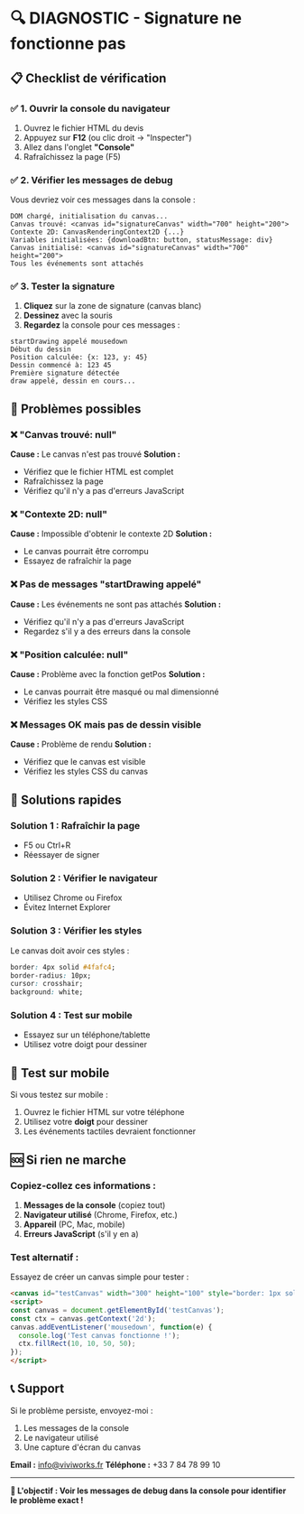 # 🔍 DIAGNOSTIC - Signature ne fonctionne pas

## 📋 Checklist de vérification

### ✅ **1. Ouvrir la console du navigateur**
1. Ouvrez le fichier HTML du devis
2. Appuyez sur **F12** (ou clic droit → "Inspecter")
3. Allez dans l'onglet **"Console"**
4. Rafraîchissez la page (F5)

### ✅ **2. Vérifier les messages de debug**

Vous devriez voir ces messages dans la console :

```
DOM chargé, initialisation du canvas...
Canvas trouvé: <canvas id="signatureCanvas" width="700" height="200">
Contexte 2D: CanvasRenderingContext2D {...}
Variables initialisées: {downloadBtn: button, statusMessage: div}
Canvas initialisé: <canvas id="signatureCanvas" width="700" height="200">
Tous les événements sont attachés
```

### ✅ **3. Tester la signature**

1. **Cliquez** sur la zone de signature (canvas blanc)
2. **Dessinez** avec la souris
3. **Regardez** la console pour ces messages :

```
startDrawing appelé mousedown
Début du dessin
Position calculée: {x: 123, y: 45}
Dessin commencé à: 123 45
Première signature détectée
draw appelé, dessin en cours...
```

## 🚨 **Problèmes possibles**

### ❌ **"Canvas trouvé: null"**
**Cause :** Le canvas n'est pas trouvé
**Solution :** 
- Vérifiez que le fichier HTML est complet
- Rafraîchissez la page
- Vérifiez qu'il n'y a pas d'erreurs JavaScript

### ❌ **"Contexte 2D: null"**
**Cause :** Impossible d'obtenir le contexte 2D
**Solution :**
- Le canvas pourrait être corrompu
- Essayez de rafraîchir la page

### ❌ **Pas de messages "startDrawing appelé"**
**Cause :** Les événements ne sont pas attachés
**Solution :**
- Vérifiez qu'il n'y a pas d'erreurs JavaScript
- Regardez s'il y a des erreurs dans la console

### ❌ **"Position calculée: null"**
**Cause :** Problème avec la fonction getPos
**Solution :**
- Le canvas pourrait être masqué ou mal dimensionné
- Vérifiez les styles CSS

### ❌ **Messages OK mais pas de dessin visible**
**Cause :** Problème de rendu
**Solution :**
- Vérifiez que le canvas est visible
- Vérifiez les styles CSS du canvas

## 🔧 **Solutions rapides**

### **Solution 1 : Rafraîchir la page**
- F5 ou Ctrl+R
- Réessayer de signer

### **Solution 2 : Vérifier le navigateur**
- Utilisez Chrome ou Firefox
- Évitez Internet Explorer

### **Solution 3 : Vérifier les styles**
Le canvas doit avoir ces styles :
```css
border: 4px solid #4fafc4;
border-radius: 10px;
cursor: crosshair;
background: white;
```

### **Solution 4 : Test sur mobile**
- Essayez sur un téléphone/tablette
- Utilisez votre doigt pour dessiner

## 📱 **Test sur mobile**

Si vous testez sur mobile :
1. Ouvrez le fichier HTML sur votre téléphone
2. Utilisez votre **doigt** pour dessiner
3. Les événements tactiles devraient fonctionner

## 🆘 **Si rien ne marche**

### **Copiez-collez ces informations :**

1. **Messages de la console** (copiez tout)
2. **Navigateur utilisé** (Chrome, Firefox, etc.)
3. **Appareil** (PC, Mac, mobile)
4. **Erreurs JavaScript** (s'il y en a)

### **Test alternatif :**

Essayez de créer un canvas simple pour tester :

```html
<canvas id="testCanvas" width="300" height="100" style="border: 1px solid black;"></canvas>
<script>
const canvas = document.getElementById('testCanvas');
const ctx = canvas.getContext('2d');
canvas.addEventListener('mousedown', function(e) {
  console.log('Test canvas fonctionne !');
  ctx.fillRect(10, 10, 50, 50);
});
</script>
```

## 📞 **Support**

Si le problème persiste, envoyez-moi :
1. Les messages de la console
2. Le navigateur utilisé
3. Une capture d'écran du canvas

**Email :** info@viviworks.fr
**Téléphone :** +33 7 84 78 99 10

---

**🎯 L'objectif : Voir les messages de debug dans la console pour identifier le problème exact !**
